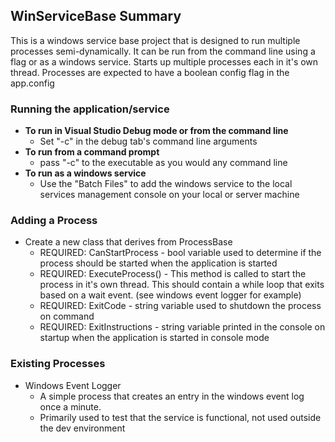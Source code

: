 ﻿## WinServiceBase Summary
This is a windows service base project that is designed to run multiple processes semi-dynamically.  It can be
run from the command line using a flag or as a windows service.  Starts up multiple processes each in it's own
thread.  Processes are expected to have a boolean config flag in the app.config

### Running the application/service
* **To run in Visual Studio Debug mode or from the command line**
    * Set "-c" in the debug tab's command line arguments
* **To run from a command prompt**
    * pass "-c" to the executable as you would any command line
* **To run as a windows service**
    * Use the "Batch Files" to add the windows service to the local services management console on your local
    or server machine

### Adding a Process
* Create a new class that derives from ProcessBase
    * REQUIRED: CanStartProcess - bool variable used to determine if the process should be started when the application is started
    * REQUIRED: ExecuteProcess() - This method is called to start the process in it's own thread.  This should
    contain a while loop that exits based on a wait event. (see windows event logger for example)
    * REQUIRED: ExitCode - string variable used to shutdown the process on command
	* REQUIRED: ExitInstructions - string variable printed in the console on startup when the application is started in console mode    

### Existing Processes
* Windows Event Logger
    * A simple process that creates an entry in the windows event log once a minute.
    * Primarily used to test that the service is functional, not used outside the dev environment
